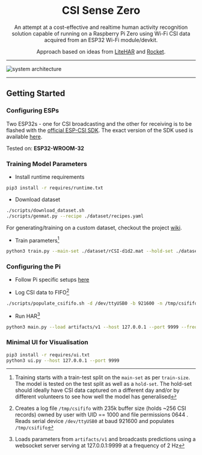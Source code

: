 <div align="center">

# CSI Sense Zero

An attempt at a cost-effective and realtime human activity recognition solution capable of running on a Raspberry Pi Zero using Wi-Fi CSI data acquired from an ESP32 Wi-Fi module/devkit.

Approach based on ideas from [LiteHAR](https://arxiv.org/pdf/2201.09310.pdf) and [Rocket](https://arxiv.org/pdf/1910.13051.pdf).

</div>

---

![system architecture](https://i.imgur.com/wa6fBCg.png)

---

## Getting Started

### Configuring ESPs

Two ESP32s - one for CSI broadcasting and the other for receiving is to be flashed with the [official ESP-CSI SDK](https://github.com/espressif/esp-csi). The exact version of the SDK used is available [here](./ESP32/).

Tested on: **ESP32-WROOM-32**

### Training Model Parameters

- Install runtime requirements

```bash
pip3 install -r requires/runtime.txt
```

- Download dataset

```bash
./scripts/download_dataset.sh
./scripts/genmat.py --recipe ./dataset/recipes.yaml
```

For generating/training on a custom dataset, checkout the project [wiki](https://github.com/winwinashwin/CSI-Sense-Zero/wiki/Creating-and-Training-on-Custom-Dataset).
- Train parameters[^1]

```bash
python3 train.py --main-set ./dataset/rCSI-d1d2.mat --hold-set ./dataset/rCSI-d3.mat --train-size 0.8 --dump artifacts/v1
```

### Configuring the Pi

- Follow Pi specific setups [here](./RPi/README.md)

- Log CSI data to FIFO[^2]

> 

```bash
./scripts/populate_csififo.sh -d /dev/ttyUSB0 -b 921600 -n /tmp/csififo -s 235 -p 0644 -u 1000
```

- Run HAR[^3]

```bash
python3 main.py --load artifacts/v1 --host 127.0.0.1 --port 9999 --frequency 2
```

### Minimal UI for Visualisation

```bash
pip3 install -r requires/ui.txt
python3 ui.py --host 127.0.0.1 --port 9999
```

[^1]: Training starts with a train-test split on the `main-set` as per `train-size`. The model is tested on the test split as well as a `hold-set`. The hold-set should ideally have CSI data captured on a different day and/or by different volunteers to see how well the model has generalised

[^2]: Creates a log file `/tmp/csififo` with 235k buffer size (holds ~256 CSI records) owned by user with UID == 1000 and file permissions 0644 . Reads serial device `/dev/ttyUSB0` at baud 921600 and populates `/tmp/csififo`

[^3]: Loads parameters from `artifacts/v1` and broadcasts predictions using a websocket server serving at 127.0.0.1:9999 at a frequency of 2 Hz
